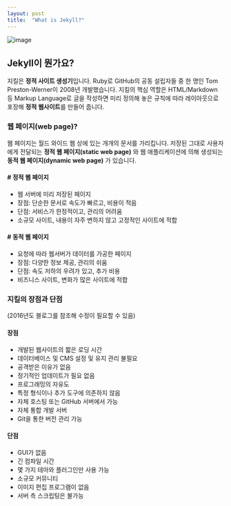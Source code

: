 ```yaml
---
layout: post
title:  "What is Jekyll?"
---
```


![image](https://user-images.githubusercontent.com/74344132/188190700-d9a97735-3974-419c-b71b-584644f171e9.png)

## Jekyll이 뭔가요?

지킬은 **정적 사이트 생성기**입니다.
Ruby로 GitHub의 공동 설립자들 중 한 명인 Tom Preston-Werner이 2008년 개발했습니다.
지킬의 핵심 역할은 HTML/Markdown 등 Markup Language로 글을 작성하면 미리 정의해 놓은 규칙에 따라 레이아웃으로 포장해 **정적 웹사이트**를 만들어 줍니다.

### 웹 페이지(web page)?

웹 페이지는 월드 와이드 웹 상에 있는 개개의 문서를 가리킵니다.
저장된 그대로 사용자에게 전달되는 **정적 웹 페이지(static web page)** 와 웹 애플리케이션에 의해 생성되는 **동적 웹 페이지(dynamic web page)** 가 있습니다.

#### # 정적 웹 페이지

<ul>
  <li>웹 서버에 미리 저장된 페이지</li>
  <li>장점: 단순한 문서로 속도가 빠르고, 비용이 적음</li>
  <li>단점: 서비스가 한정적이고, 관리의 어려움</li>
  <li>소규모 사이트, 내용이 자주 변하지 않고 고정적인 사이트에 적합</li>
</ul>

#### # 동적 웹 페이지

<ul>
  <li>요청에 따라 웹서버가 데이터를 가공한 페이지</li>
  <li>장점: 다양한 정보 제공, 관리의 쉬움</li>
  <li>단점: 속도 저하의 우려가 있고, 추가 비용</li>
  <li>비즈니스 사이트, 변화가 많은 사이트에 적합</li>
</ul>

### 지킬의 장점과 단점
(2016년도 블로그를 참조해 수정이 필요할 수 있음)

#### 장점

<ul>
  <li>개발된 웹사이트의 짧은 로딩 시간</li>
  <li>데이터베이스 및 CMS 설정 및 유지 관리 불필요</li>
  <li>공격받은 이유가 없음</li>
  <li>정기적인 업데이트가 필요 없음</li>
  <li>프로그래밍의 자유도</li>
  <li>특정 형식이나 추가 도구에 의존하지 않음</li>
  <li>자체 호스팅 또는 GitHub 서버에서 가능</li>
  <li>자체 통합 개발 서버</li>
  <li>Git을 통한 버전 관리 가능</li>
</ul>

#### 단점

<ul>
  <li>GUI가 없음</li>
  <li>긴 컴파일 시간</li>
  <li>몇 가지 테마와 플러그인만 사용 가능</li>
  <li>소규모 커뮤니티</li>
  <li>이미지 편집 프로그램이 없음</li>
  <li>서버 측 스크립팅은 불가능</li>
</ul>
